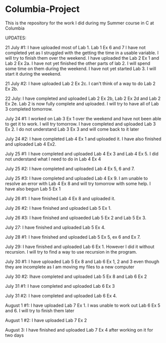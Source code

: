 
# Columbia-Project

This is the repository for the work I did during my Summer course in C at Columbia

UPDATES:

21 July #1: I have uploaded most of Lab 1. Lab 1 Ex 6 and 7 I have not completed yet as I struggled with the getting the time in a   usable variable. I will try to finish them over the weekend.
I have uploaded the Lab 2 Ex 1 and Lab 2 Ex 2a. I have not yet finished the other parts of lab 2. I will spend some time on them during the weekend.
I have not yet started Lab 3. I will start it during the weekend.

21 July #2: I have uploaded Lab 2 Ex 2c. I can't think of a way to do Lab 2 Ex 2b.

22 July: I have completed and uploaded Lab 2 Ex 2b, Lab 2 Ex 2d and Lab 2 Ex 2e. Lab 2 is now fully complete and uploaded. I will try to have all of Lab 3 completed tomorrow.

July 24 #1: I worked on Lab 3 Ex 1 over the weekend and have not been able to get it to work. I will try tomorrow. I have completed and uploaded Lab 3 Ex 2. I do not understand Lab 3 Ex 3 and will come back to it later

July 24 #2: I have completed Lab 4 Ex 1 and uploaded it. I have also finished and uploaded Lab 4 Ex2.

July 25 #1: I have completed and uploaded Lab 4 Ex 3 and Lab 4 Ex 5. I did not understand what I need to do in Lab 4 Ex 4

July 25 #2: I have completed and uploaded Lab 4 Ex 5, 6 and 7.

July 25 #3: I have completed and uploaded Lab 4 Ex 9. I am unable to resolve an error with Lab 4 Ex 8 and will try tomorrow with some help. I have also begun Lab 5 Ex 1

July 26 #1: I have finished Lab 4 Ex 8 and uploaded it.

July 26 #2: I have finished and uploaded Lab 5 Ex 1.

July 26 #3: I have finished and uploaeded Lab 5 Ex 2 and Lab 5 Ex 3.

July 27: I have finished and uploaded Lab 5 Ex 4.

July 28 #1: I have finished and uploaded Lab 5 Ex 5, ex 6 and Ex 7.

July 29: I have finished and uploaded Lab 6 Ex 1. However I did it without recursion. I will try to find a way to use recursion in the program.

July 30 #1: I have uploaded Lab 5 Ex 8 and Lab 6 Ex 1, 2 and 3 even though they are incomplete as I am moving my files to a new computer

July 30 #2: Ihave completed and uploaded Lab 5 Ex 8 and Lab 6 Ex 2

July 31 #1: I have completed and uploaded Lab 6 Ex 3

July 31 #2: I have completed and uploaded Lab 6 Ex 4.

August 1 #1: I have uploaded Lab 7 Ex 1. I was unable to work out Lab 6 Ex 5 and 6. I will try to finish them later

August 1 #2: I have uploaded Lab 7 Ex 2

August 3: I have finished and uploaded Lab 7 Ex 4 after working on it for two days
